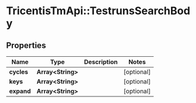 # TricentisTmApi::TestrunsSearchBody

## Properties
Name | Type | Description | Notes
------------ | ------------- | ------------- | -------------
**cycles** | **Array&lt;String&gt;** |  | [optional] 
**keys** | **Array&lt;String&gt;** |  | [optional] 
**expand** | **Array&lt;String&gt;** |  | [optional] 

